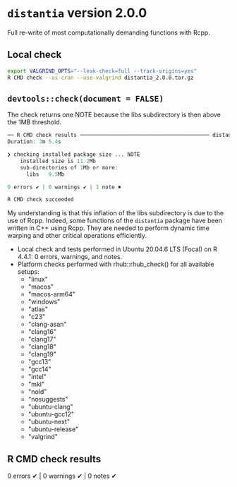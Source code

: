 # `distantia` version 2.0.0

Full re-write of most computationally demanding functions with Rcpp.

## Local check

```bash
export VALGRIND_OPTS="--leak-check=full --track-origins=yes"
R CMD check --as-cran --use-valgrind distantia_2.0.0.tar.gz


```

## `devtools::check(document = FALSE)`

The check returns one NOTE because the libs subdirectory is then above the 1MB threshold. 

```r
── R CMD check results ───────────────────────────────────────── distantia 2.0.0 ────
Duration: 3m 5.4s

❯ checking installed package size ... NOTE
    installed size is 11.2Mb
    sub-directories of 1Mb or more:
      libs   9.5Mb

0 errors ✔ | 0 warnings ✔ | 1 note ✖

R CMD check succeeded
```

My understanding is that this inflation of the libs subdirectory is due to the use of Rcpp. Indeed, some functions of the `distantia` package have been written in C++ using Rcpp. They are needed to perform dynamic time warping and other critical operations efficiently. 




  + Local check and tests performed in Ubuntu 20.04.6 LTS (Focal) on R 4.4.1: 0 errors, warnings, and notes.
  + Platform checks performed with rhub::rhub_check() for all available setups:
    + "linux"
    + "macos"
    + "macos-arm64"
    + "windows"
    + "atlas"
    + "c23"
    + "clang-asan"
    + "clang16"
    + "clang17"
    + "clang18"
    + "clang19"
    + "gcc13"
    + "gcc14"
    + "intel"
    + "mkl"
    + "nold"
    + "nosuggests"
    + "ubuntu-clang"
    + "ubuntu-gcc12"
    + "ubuntu-next"
    + "ubuntu-release"
    + "valgrind"


## R CMD check results
0 errors ✔ | 0 warnings ✔ | 0 notes ✔
